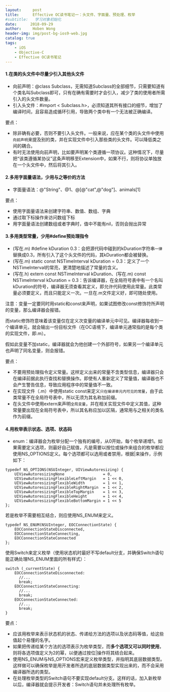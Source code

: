 ```yaml
---
layout:     post
title:      Effective OC读书笔记一：头文件、字面量、预处理、枚举
#subtitle:   学习对象初始化
date:      2018-09-29
author:     Hoben Wong
header-img: img/post-bg-ios9-web.jpg
catalog: true
tags:
    - iOS
    - Objective-C
    - Effective OC读书笔记
---
```

#### 1.在类的头文件中尽量少引入其他头文件
- 向前声明：@class Subclass，无需知道Subclass的全部细节，只需要知道有个类名叫Subclass即可，只有在确有需要时才会引入，减少了类的使用者所需引入的头文件数量。
- 引入头文件：#import < Subclass.h>，必须知道其所有接口的细节，增加了编译时间，且容易造成循环引用，导致两个类中有一个无法被正确编译。

要点：
- 除非确有必要，否则不要引入头文件。一般来说，应在某个类的头文件中使用`向前声明`来提及别的类，并在实现文件中引入那些类的头文件。可以降低类之间的耦合。
- 有时无法使用向前声明，比如要声明某个类遵循一项协议<Protocol>。这种情况下，尽量把“该类遵循某协议”这条声明移至Extension中，如果不行，则将协议单独放在一个头文件中，然后将其引入。

#### 2.多用字面量语法，少用与之等价的方法
- 字面量语法：@"String"、@1、@[@"cat",@"dog"]、animals[1]

要点：
- 使用字面量语法来创建字符串、数值、数组、字典
- 通过取下标操作来访问数组下标
- 用字面量语法创建数组或者字典时，值中不能有nil，否则会抛出异常

#### 3.多用类型常量，少用#define预处理指令
- (写在.m) \#define kDuration 0.3：会把源代码中碰到的kDuration字符串`一律`替换成0.3，所有引入了这个头文件的代码，其kDuration都会被替换。
- (写在.m) static const NSTimeInterval kDuration = 0.3：定义了一个NSTimeInterval的常亮，更清楚地描述了常量的含义。
- (写在.h) extern const  NSTimeInterval kDuration、(写在.m) const NSTimeInterval kDuration = 0.3：告诉编译器，在全局符号表中有一个名叫kDuration的符号，编译器无须查看其定义，即允许代码使用此常量。此类常量必须要定义，而且只能定义一次。一旦在.m文件定义好，即可随处使用。

注意：变量一定要同时用static和const来声明，如果试图修改const修饰符所声明的变量，那么编译器会报错。

而static修饰符意味着该变量仅在定义次变量的编译单元中可见。编译器每收到一个编译单元，就会输出一份目标文件（在OC语境下，编译单元通常指的是每个类的实现文件，即.m）。

假如此变量不加static，编译器就会为他创建一个外部符号，如果另一个编译单元也声明了同名变量，则会报错。

要点：
- 不要用预处理指令定义常量。这样定义出来的常量不含类型信息，编译器只会在编译前据此执行查找和替换操作。即使有人重新定义了常量值，编译器也不会产生警告信息，导致应用程序中的常量值不一致。
- 在实现文件（.m）中使用static const来定义`只在编译单元内可见的常量`，由于此类常量不在全局符号表中，所以无须为其名称加前缀。
- 在头文件中使用extern来声明`全局变量`，并在相关实现文件中定义其值，这种常量要出现在全局符号表中，所以其名称应加以区隔，通常用与之相关的类名作为前缀。

#### 4.用枚举表示状态、选项、状态码
- enum：编译器会为枚举分配一个独有的编号，从0开始，每个枚举递增1。如果需要定义选项，则最好自己赋值，凡是需要以按位或操作来组合的枚举都应使用NS_OPTIONS定义。每个选项都可以选用或者禁用，根据|来操作，示例如下：
```
typedef NS_OPTIONS(NSUInteger, UIViewAutoresizing) {
    UIViewAutoresizingNone                 = 0,
    UIViewAutoresizingFlexibleLeftMargin   = 1 << 0,
    UIViewAutoresizingFlexibleWidth        = 1 << 1,
    UIViewAutoresizingFlexibleRightMargin  = 1 << 2,
    UIViewAutoresizingFlexibleTopMargin    = 1 << 3,
    UIViewAutoresizingFlexibleHeight       = 1 << 4,
    UIViewAutoresizingFlexibleBottomMargin = 1 << 5
};
```
若是枚举不需要相互结合，则应使用NS_ENUM来定义。
```
typedef NS_ENUM(NSUInteger, EOCConnectionState) {
    EOCConnectionStateDisconnected,
    EOCConnectionStateConnecting,
    EOCConnectionStateConnected
};
```
使用Switch来定义枚举（使用状态机时最好不写default分支，并确保Switch语句能正确处理NS_ENUM里面的所有样式）：
```
switch (_currentState) {
    EOCConnectionStateDisconnected:
      //...
      break;
    EOCConnectionStateConnecting:
      //...
      break;
    EOCConnectionStateConnected:
      //...
      break;
}
```
要点：
- 应该用枚举来表示状态机的状态、传递给方法的选项以及状态码等值，给这些值起个易懂的名字。
- 如果把传递给某个方法的选项表示为枚举类型，而**多个选项又可以同时使用**，则将各选项值定义为2的幂，以便通过按位|操作将其结合起来。
- 使用NS_ENUM与NS_OPTIONS宏来定义枚举类型，并指明其底层数据类型。这样做可以确保枚举是用开发者所选的底层数据类型实现出来的，而不会采用编译器所选的类型。
- 在处理枚举类型的Switch语句不要实现default分支。这样的话，加入新枚举以后，编译器就会提示开发者：Switch语句并未处理所有枚举。
